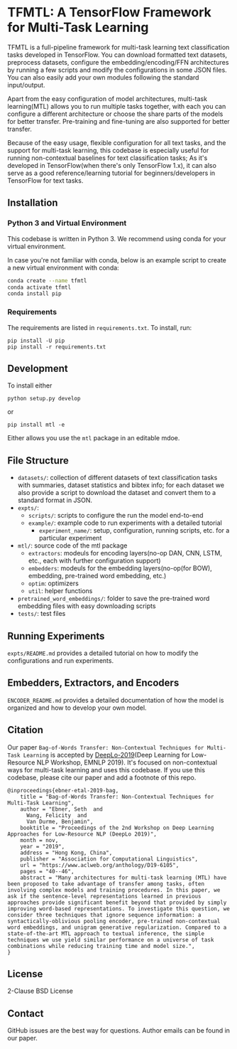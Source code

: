 # TFMTL: A TensorFlow Framework for Multi-Task Learning

TFMTL is a full-pipeline framework for multi-task learning text classification tasks developed in TensorFlow. You can download formatted text datasets, preprocess datasets, configure the embedding/encoding/FFN architectures by running a few scripts and modify the configurations in some JSON files. You can also easily add your own modules following the standard input/output. 

Apart from the easy configuration of model architectures, multi-task learning(MTL) allows you to run multiple tasks together, with each you can configure a different architecture or choose the share parts of the models for better transfer. Pre-training and fine-tuning are also supported for better transfer.  

Because of the easy usage, flexible configuration for all text tasks, and the support for multi-task learning, this codebase is especially useful for running non-contextual baselines for text classification tasks; As it's developed in TensorFlow(when there's only TensorFlow 1.x), it can also serve as a good reference/learning tutorial for beginners/developers in TensorFlow for text tasks.  

## Installation

### Python 3 and Virtual Environment
This codebase is written in Python 3. We recommend using conda for your virtual environment. 

In case you're not familiar with conda, below is an example script to create a new virtual environment with conda:
```bash
conda create --name tfmtl
conda activate tfmtl
conda install pip
```

### Requirements

The requirements are listed in `requirements.txt`. To install, run:
```
pip install -U pip
pip install -r requirements.txt
```

## Development

To install either

```python setup.py develop```

or 

```pip install mtl -e```

Either allows you use the `mtl` package in an editable mdoe. 


## File Structure

- `datasets/`: collection of different datasets of text classification tasks with summaries, dataset statistics and bibtex info; for each dataset we also provide a script to download the dataset and convert them to a standard format in JSON. 
- `expts/`:
  - `scripts/`: scripts to configure the run the model end-to-end
  - `example/`: example code to run experiments with a detailed tutorial
    - `experiment_name/`: setup, configuration, running scripts, etc. for a particular experiment
- `mtl/`: source code of the mtl package
    - `extractors`: modeuls for encoding layers(no-op DAN, CNN, LSTM, etc., each with further configuration support)
    - `embedders`: modeuls for the embedding layers(no-op(for BOW), embedding, pre-trained word embedding, etc.)
    - `optim`: optimizers
    - `util`: helper functions
- `pretrained_word_embeddings/`: folder to save the pre-trained word embedding files with easy downloading scripts
- `tests/`: test files


## Running Experiments

`expts/README.md` provides a detailed tutorial on how to modify the configurations and run experiments.


## Embedders, Extractors, and Encoders
`ENCODER_README.md` provides a detailed documentation of how the model is organized and how to develop your own model. 


## Citation
Our paper `Bag-of-Words Transfer: Non-Contextual Techniques for Multi-Task Learning` is accepted by [DeepLo-2019](https://sites.google.com/view/deeplo19/home)(Deep Learning for Low-Resource NLP Workshop, EMNLP 2019). It's focused on non-contextual ways for multi-task learning and uses this codebase. If you use this codebase, please cite our paper and add a footnote of this repo.


```
@inproceedings{ebner-etal-2019-bag,
    title = "Bag-of-Words Transfer: Non-Contextual Techniques for Multi-Task Learning",
    author = "Ebner, Seth  and
      Wang, Felicity  and
      Van Durme, Benjamin",
    booktitle = "Proceedings of the 2nd Workshop on Deep Learning Approaches for Low-Resource NLP (DeepLo 2019)",
    month = nov,
    year = "2019",
    address = "Hong Kong, China",
    publisher = "Association for Computational Linguistics",
    url = "https://www.aclweb.org/anthology/D19-6105",
    pages = "40--46",
    abstract = "Many architectures for multi-task learning (MTL) have been proposed to take advantage of transfer among tasks, often involving complex models and training procedures. In this paper, we ask if the sentence-level representations learned in previous approaches provide significant benefit beyond that provided by simply improving word-based representations. To investigate this question, we consider three techniques that ignore sequence information: a syntactically-oblivious pooling encoder, pre-trained non-contextual word embeddings, and unigram generative regularization. Compared to a state-of-the-art MTL approach to textual inference, the simple techniques we use yield similar performance on a universe of task combinations while reducing training time and model size.",
}
```

## License
2-Clause BSD License


## Contact
GitHub issues are the best way for questions. Author emails can be found in our paper. 
